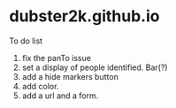 # dubster2k.github.io

To do list

1. fix the panTo issue
2. set a display of people identified. Bar(?)
3. add a hide markers button
4. add color.
5. add a url and a form.
